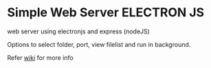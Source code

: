 # Simple Web Server ELECTRON JS

web server using electronjs and express (nodeJS)

Options to select folder, port, view filelist and run in background.

Refer [wiki](https://github.com/dileepe-projects/simplewebserver_electronJS/wiki) for more info

